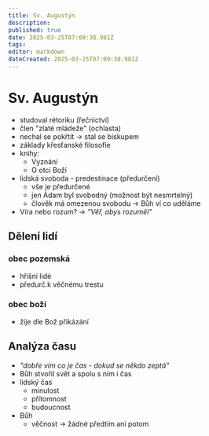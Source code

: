 ```yaml
---
title: Sv. Augustýn
description: 
published: true
date: 2025-03-25T07:09:38.981Z
tags: 
editor: markdown
dateCreated: 2025-03-25T07:09:38.981Z
---
```


# Sv. Augustýn
- studoval rétoriku (řečnictví)
- člen "zlaté mládeže" (ochlasta)
- nechal se pokřtít -> stal se biskupem
- základy křesťanské filosofie
- knihy:
	- Vyznání
	- O otci Boží
- lidská svoboda - predestinace (předurčení)
	- vše je předurčené
	- jen Adam byl svobodný (možnost být nesmrtelný)
	- člověk má omezenou svobodu -> Bůh ví co uděláme
- Víra nebo rozum? -> *"Věř, abys rozuměl"*
## Dělení lidí
### obec pozemská
- hříšní lidé
- předurč.k věčnému trestu
	
### obec boží
- žije dle Bož přikázání

## Analýza času
- *"dobře vím co je čas - dokud se někdo zeptá"*
- Bůh stvořil svět a spolu s ním i čas
- lidský čas
	- minulost
	- přítomnost
	- budoucnost
- Bůh
	- věčnost -> žádné předtím ani potom